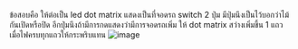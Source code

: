 ข้อสอบคือ ให้ต่อเป็น
led dot matrix แสดงเป็นที่จอดรถ
switch 2 ปุ่ม มีปุ่มนึงเป็นไว้บอกว่าไม้กันเปิดหรือปิด อีกปุ่มนึงถ้ามีการกดแสดงว่ามีการจอดรถเพิ่ม ให้ dot matrix สว่างเพิ่มขึ้น 1 แถว
เมื่อไฟครบทุกแถวให้กระพริบแทน
![image](https://github.com/user-attachments/assets/ae578c2c-5edf-4a62-bcc7-223faff09485)
